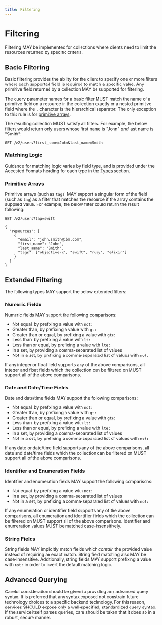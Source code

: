 ```yaml
---
title: Filtering
---
```


# Filtering

Filtering MAY be implemented for collections where clients need to limit the resources returned by specific criteria.

## Basic Filtering

Basic filtering provides the ability for the client to specify one or more filters where each supported field is
required to match a specific value. Any primitive field returned by a collection MAY be supported for filtering.

The query parameter names for a basic filter MUST match the name of a primitive field on a resource in the collection
exactly or a nested primitive field where the `.` character is the hierarchical separator. The only exception to this
rule is for [primitive arrays](#primitive-arrays).

The resulting collection MUST satisfy all filters. For example, the below filters would return only users whose first
name is "John" _and_ last name is "Smith":

`GET /v2/users?first_name=John&last_name=Smith`

### Matching Logic

Guidance for matching logic varies by field type, and is provided under the Accepted Formats heading for each type in
the [Types](../design/types.html) section.

### Primitive Arrays

Primitive arrays (such as `tags`) MAY support a singular form of the field (such as `tag`) as a filter that matches the
resource if the array contains the supplied value. For example, the below filter could return the result following:

`GET /v2/users?tag=swift`

```
{
  "resources": [
    {
      "email": "john.smith@ibm.com",
      "first_name": "John",
      "last_name": "Smith",
      "tags": ["objective-c", "swift", "ruby", "elixir"]
    }
  ]
}
```

## Extended Filtering

The following types MAY support the below extended filters:

### Numeric Fields

Numeric fields MAY support the following comparisons:

* Not equal, by prefixing a value with `not:`
* Greater than, by prefixing a value with `gt:`
* Greater than or equal, by prefixing a value with `gte:`
* Less than, by prefixing a value with `lt:`
* Less than or equal, by prefixing a value with `lte:`
* In a set, by providing a comma-separated list of values
* Not in a set, by prefixing a comma-separated list of values with `not:`

If any integer or float field supports any of the above comparisons, all integer and float fields which the collection
can be filtered on MUST support all of the above comparisons.

### Date and Date/Time Fields

Date and date/time fields MAY support the following comparisons:

* Not equal, by prefixing a value with `not:`
* Greater than, by prefixing a value with `gt:`
* Greater than or equal, by prefixing a value with `gte:`
* Less than, by prefixing a value with `lt:`
* Less than or equal, by prefixing a value with `lte:`
* In a set, by providing a comma-separated list of values
* Not in a set, by prefixing a comma-separated list of values with `not:`

If any date or date/time field supports any of the above comparisons, all date and date/time fields which the collection
can be filtered on MUST support all of the above comparisons.

### Identifier and Enumeration Fields

Identifier and enumeration fields MAY support the following comparisons:

* Not equal, by prefixing a value with `not:`
* In a set, by providing a comma-separated list of values
* Not in a set, by prefixing a comma-separated list of values with `not:`

If any enumeration or identifier field supports any of the above comparisons, all enumeration and identifier fields
which the collection can be filtered on MUST support all of the above comparisons. Identifier and enumeration values
MUST be matched case-insensitively.

### String Fields

String fields MAY implicitly match fields which _contain_ the provided value instead of requiring an exact match. String
field matching also MAY be case-insensitive. Additionally, string fields MAY support prefixing a value with `not:` in
order to invert the default matching logic.

## Advanced Querying

Careful consideration should be given to providing any advanced query syntax. It is preferred that any syntax exposed
not constrain future technology choices to a specific backend technology. For this reason, services SHOULD expose only a
well-specified, standardized query syntax. If the service itself parses queries, care should be taken that it does so in
a robust, secure manner.